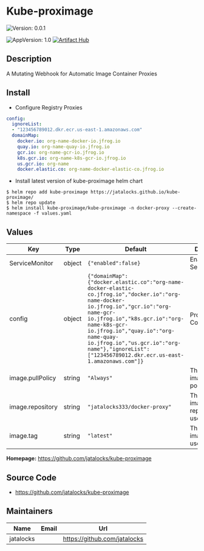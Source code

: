 # Kube-proximage

![Version: 0.0.1](https://img.shields.io/badge/Version-0.0.1-informational?style=for-the-badge)

![AppVersion: 1.0](https://img.shields.io/badge/AppVersion-1.0-informational?style=for-the-badge)
[![Artifact Hub](https://img.shields.io/endpoint?url=https://artifacthub.io/badge/repository/kube-proximage)](https://artifacthub.io/packages/search?repo=kube-proximage)
## Description

A Mutating Webhook for Automatic Image Container Proxies

## Install

- Configure Registry Proxies
```yaml
config:
  ignoreList:
  - "123456789012.dkr.ecr.us-east-1.amazonaws.com"
  domainMap:
    docker.io: org-name-docker-io.jfrog.io
    quay.io: org-name-quay-io.jfrog.io
    gcr.io: org-name-gcr-io.jfrog.io
    k8s.gcr.io: org-name-k8s-gcr-io.jfrog.io
    us.gcr.io: org-name
    docker.elastic.co: org-name-docker-elastic-co.jfrog.io
```
- Install latest version of kube-proximage helm chart
```
$ helm repo add kube-proximage https://jatalocks.github.io/kube-proximage/
$ helm repo update
$ helm install kube-proximage/kube-proximage -n docker-proxy --create-namespace -f values.yaml
```   

## Values

| Key | Type | Default | Description |
|-----|------|---------|-------------|
| ServiceMonitor | object | `{"enabled":false}` | Enabled ServiceMonitor |
| config | object | `{"domainMap":{"docker.elastic.co":"org-name-docker-elastic-co.jfrog.io","docker.io":"org-name-docker-io.jfrog.io","gcr.io":"org-name-gcr-io.jfrog.io","k8s.gcr.io":"org-name-k8s-gcr-io.jfrog.io","quay.io":"org-name-quay-io.jfrog.io","us.gcr.io":"org-name"},"ignoreList":["123456789012.dkr.ecr.us-east-1.amazonaws.com"]}` | Proxy Configuration |
| image.pullPolicy | string | `"Always"` | The docker image pull policy |
| image.repository | string | `"jatalocks333/docker-proxy"` | The docker image repository to use |
| image.tag | string | `"latest"` | The docker image tag to use |

**Homepage:** <https://github.com/jatalocks/kube-proximage>

## Source Code

* <https://github.com/jatalocks/kube-proximage>

## Maintainers

| Name | Email | Url |
| ---- | ------ | --- |
| jatalocks |  | <https://github.com/jatalocks> |
